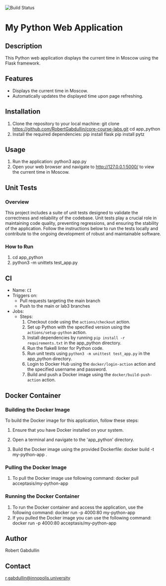 ![Build Status](https://github.com/RobertGabdullin/core-course-labs/workflows/CI/badge.svg)
# My Python Web Application

## Description
This Python web application displays the current time in Moscow using the Flask framework.

## Features
- Displays the current time in Moscow.
- Automatically updates the displayed time upon page refreshing.

## Installation
1. Clone the repository to your local machine:
   git clone https://github.com/RobertGabdullin/core-course-labs.git
   cd app_python
2. Install the required dependencies:
   pip install flask
   pip install pytz

## Usage
1. Run the application:
   python3 app.py
2. Open your web browser and navigate to http://127.0.0.1:5000/ to view the current time in Moscow.

## Unit Tests

### Overview

This project includes a suite of unit tests designed to validate the correctness and reliability of the codebase. Unit tests play a crucial role in maintaining code quality, preventing regressions, and ensuring the stability of the application. Follow the instructions below to run the tests locally and contribute to the ongoing development of robust and maintainable software.

### How to Run

1. cd app_python
2. python3 -m unittets test_app.py

## CI 

- Name: ```CI```
- Triggers on:
  - Pull requests targeting the main branch
  - Push to the main or lab3 branches
- Jobs:
  - Steps:
      1. Checkout code using the ```actions/checkout``` action.
      2. Set up Python with the specified version using the ```actions/setup-python``` action.
      3. Install dependencies by running ```pip install -r requirements.txt``` in the app_python directory.
      7. Run the flake8 linter for Python code.
      8. Run unit tests using ```python3 -m unittest test_app.py``` in the app_python directory.
      10. Login to Docker Hub using the ```docker/login-action``` action and the specified username and password.
      11. Build and push a Docker image using the ```docker/build-push-action``` action.
  

## Docker Container

### Building the Docker Image

To build the Docker image for this application, follow these steps:

1. Ensure that you have Docker installed on your system.

2. Open a terminal and navigate to the 'app_python' directory.

3. Build the Docker image using the provided Dockerfile:
   docker build -t my-python-app .
   
### Pulling the Docker Image
1. To pull the Docker image use following command:
   docker pull acceptasis/my-python-app

### Running the Docker Container
1. To run the Docker container and access the application, use the following command:
   docker run -p 4000:80 my-python-app
2. If you pulled the Docker image you can use the following command:
   docker run -p 4000:80 acceptasis/my-python-app

## Author
Robert Gabdullin

## Contact
r.gabdullin@innopolis.university
